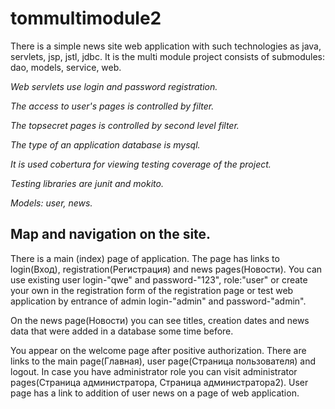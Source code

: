 # tommultimodule2
There is a simple news site web application with such technologies as java, servlets, jsp, jstl, jdbc.
It is the multi module project consists of submodules: dao, models, service, web.

*Web servlets use login and password registration.*

*The access to user's pages is controlled by filter.*

*The topsecret pages is controlled by second level filter.*

*The type of an application database is mysql.*

*It is used cobertura for viewing testing coverage of the project.*

*Testing libraries are junit and mokito.*

*Models: user, news.*

Map and navigation on the site.
------------------------------

There is a main (index) page of application.
The page has links to login(Вход), registration(Регистрация) and news pages(Новости).
You can use existing user login-"qwe" and password-"123", role:"user" or 
create your own in the registration form of the registration page or
 test web application by entrance of admin login-"admin" and password-"admin".

On the news page(Новости) you can see titles, creation dates and news data
that were added in a database some time before.

You appear on the welcome page after positive authorization.
There are links to the main page(Главная), user page(Страница пользователя) and logout.
In case you have administrator role you can visit administrator pages(Страница администратора, Страница администратора2).
User page has a link to addition of user news on a page of web application.
 

